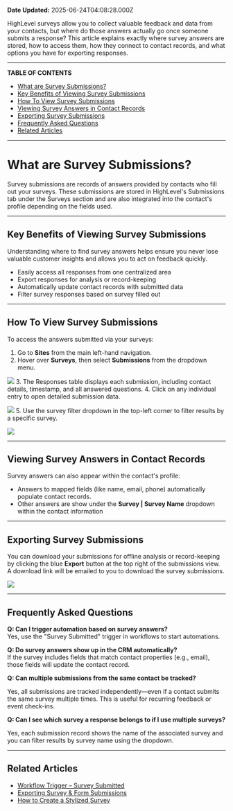 **Date Updated:** 2025-06-24T04:08:28.000Z

HighLevel surveys allow you to collect valuable feedback and data from your contacts, but where do those answers actually go once someone submits a response? This article explains exactly where survey answers are stored, how to access them, how they connect to contact records, and what options you have for exporting responses.

---

**TABLE OF CONTENTS**

* [What are Survey Submissions?](#What-are-Survey-Submissions?)
* [Key Benefits of Viewing Survey Submissions](#Key-Benefits-of-Viewing-Survey-Submissions)
* [How To View Survey Submissions](#How-To-View-Survey-Submissions)
* [Viewing Survey Answers in Contact Records](#Viewing-Survey-Answers-in-Contact-Records)
* [Exporting Survey Submissions](#Exporting-Survey-Submissions)
* [Frequently Asked Questions](#Frequently-Asked-Questions)
* [Related Articles](#Related-Articles)

---

# **What are Survey Submissions?**

  
Survey submissions are records of answers provided by contacts who fill out your surveys. These submissions are stored in HighLevel's Submissions tab under the Surveys section and are also integrated into the contact's profile depending on the fields used.

---

## **Key Benefits of Viewing Survey Submissions**

  
Understanding where to find survey answers helps ensure you never lose valuable customer insights and allows you to act on feedback quickly.  
  
* Easily access all responses from one centralized area
* Export responses for analysis or record-keeping
* Automatically update contact records with submitted data
* Filter survey responses based on survey filled out

---

## **How To View Survey Submissions**

  
To access the answers submitted via your surveys:

  
1. Go to **Sites** from the main left-hand navigation.
2. Hover over **Surveys**, then select **Submissions** from the dropdown menu.  
    
![](https://s3.amazonaws.com/cdn.freshdesk.com/data/helpdesk/attachments/production/155048745933/original/5GOEqERhMbw9KoRYbimGaKDEbnQEUvsCow.png?1750717305)
3. The Responses table displays each submission, including contact details, timestamp, and all answered questions.
4. Click on any individual entry to open detailed submission data.  
    
![](https://s3.amazonaws.com/cdn.freshdesk.com/data/helpdesk/attachments/production/155048745918/original/CVraB9PFR6kTSlIk-cEWQuDH1k2Pt0yujQ.png?1750717177)
5. Use the survey filter dropdown in the top-left corner to filter results by a specific survey.  
    
![](https://s3.amazonaws.com/cdn.freshdesk.com/data/helpdesk/attachments/production/155048745907/original/Pk1BBH62D8Ovo97eSdoO4w9w-P_h9N-DIw.png?1750717053)

---

## **Viewing Survey Answers in Contact Records**

  
Survey answers can also appear within the contact's profile:  
  
* Answers to mapped fields (like name, email, phone) automatically populate contact records.
* Other answers are show under the **Survey | Survey Name** dropdown within the contact information

---

## **Exporting Survey Submissions**

  
You can download your submissions for offline analysis or record-keeping by clicking the blue **Export** button at the top right of the submissions view. A download link will be emailed to you to download the survey submissions.  
  
![](https://s3.amazonaws.com/cdn.freshdesk.com/data/helpdesk/attachments/production/155048745974/original/e4cZP_UUbgt-fLtc7Dfy-uPjBsfZR_m-wg.png?1750717455)

---

## **Frequently Asked Questions**

  
**Q: Can I trigger automation based on survey answers?**  
Yes, use the "Survey Submitted" trigger in workflows to start automations.

  
**Q: Do survey answers show up in the CRM automatically?**  
If the survey includes fields that match contact properties (e.g., email), those fields will update the contact record.

  
**Q: Can multiple submissions from the same contact be tracked?**

Yes, all submissions are tracked independently—even if a contact submits the same survey multiple times. This is useful for recurring feedback or event check-ins.

  
**Q: Can I see which survey a response belongs to if I use multiple surveys?**

Yes, each submission record shows the name of the associated survey and you can filter results by survey name using the dropdown.

---

## **Related Articles**

  
* [Workflow Trigger – Survey Submitted](https://help.gohighlevel.com/en/support/solutions/articles/155000003259)
* [Exporting Survey & Form Submissions](https://help.gohighlevel.com/en/support/solutions/articles/48000979917)
* [How to Create a Stylized Survey](https://help.gohighlevel.com/en/support/solutions/articles/48001165941)